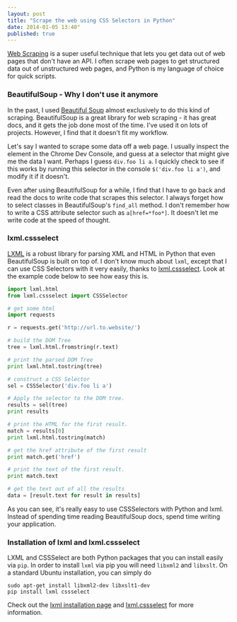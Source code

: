 ```yaml
---
layout: post
title: "Scrape the web using CSS Selectors in Python"
date: 2014-01-05 13:40"
published: true
---
```


[Web Scraping](http://en.wikipedia.org/wiki/Web_scraping) is a super useful technique that lets you get data out of web pages that don't have an API. I often scrape web pages to get structured data out of unstructured web pages, and Python is my language of choice for quick scripts.


### BeautifulSoup - Why I don't use it anymore

In the past, I used [Beautiful Soup](http://www.crummy.com/software/BeautifulSoup/) almost exclusively to do this kind of scraping. BeautifulSoup is a great library for web scraping - it has great docs, and it gets the job done most of the time. I've used it on lots of projects. However, I find that it doesn't fit my workflow.

Let's say I wanted to scrape some data off a web page. I usually inspect the element in the Chrome Dev Console, and guess at a selector that might give me the data I want. Perhaps I guess `div.foo li a`. I quickly check to see if this works by running this selector in the console `$('div.foo li a')`, and modify it if it doesn't.

Even after using BeautifulSoup for a while, I find that I have to go back and read the docs to write code that scrapes this selector. I always forget how to select classes in BeautifulSoup's `find_all` method. I don't remember how to write a CSS attribute selector such as `a[href=*foo*]`. It doesn't let me write code at the speed of thought.

### lxml.cssselect

[LXML](http://lxml.de/) is a robust library for parsing XML and HTML in Python that even BeautifulSoup is built on top of. I don't know much about `lxml`, except that I can use CSS Selectors with it very easily, thanks to [lxml.cssselect](http://lxml.de/cssselect.html). Look at the example code below to see how easy this is.

```python
import lxml.html
from lxml.cssselect import CSSSelector

# get some html
import requests

r = requests.get('http://url.to.website/')

# build the DOM Tree
tree = lxml.html.fromstring(r.text)

# print the parsed DOM Tree
print lxml.html.tostring(tree)

# construct a CSS Selector
sel = CSSSelector('div.foo li a')

# Apply the selector to the DOM tree.
results = sel(tree)
print results

# print the HTML for the first result.
match = results[0]
print lxml.html.tostring(match)

# get the href attribute of the first result
print match.get('href')

# print the text of the first result.
print match.text

# get the text out of all the results
data = [result.text for result in results]
```

As you can see, it's really easy to use CSSSelectors with Python and lxml. Instead of spending time reading BeautifulSoup docs, spend time writing your application.

### Installation of lxml and lxml.cssselect

LXML and CSSSelect are both Python packages that you can install easily via `pip`. In order to install `lxml` via pip you will need `libxml2` and `libxslt`. On a standard Ubuntu installation, you can simply do

```
sudo apt-get install libxml2-dev libxslt1-dev
pip install lxml cssselect
```

Check out the [lxml installation page](http://lxml.de/installation.html) and [lxml.cssselect](http://lxml.de/cssselect.html) for more information.
